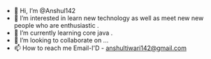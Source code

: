- 👋 Hi, I’m @Anshul142
- 👀 I’m interested in learn new technology as well as meet new new people who are enthusiastic .
- 🌱 I’m currently learning core java .
- 💞️ I’m looking to collaborate on ...
- 📫 How to reach me 
Email-I'D - anshultiwari142@gmail.com

<!---
Anshul142/Anshul142 is a ✨ special ✨ repository because its `README.md` (this file) appears on your GitHub profile.
You can click the Preview link to take a look at your changes.
--->
